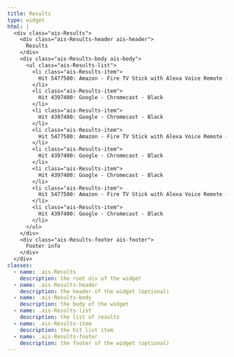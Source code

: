 ```yaml
---
title: Results
type: widget
html: |
  <div class="ais-Results">
    <div class="ais-Results-header ais-header">
      Results
    </div>
    <div class="ais-Results-body ais-body">
      <ul class="ais-Results-list">
        <li class="ais-Results-item">
          Hit 5477500: Amazon - Fire TV Stick with Alexa Voice Remote - Black
        </li>
        <li class="ais-Results-item">
          Hit 4397400: Google - Chromecast - Black
        </li>
        <li class="ais-Results-item">
          Hit 4397400: Google - Chromecast - Black
        </li>
        <li class="ais-Results-item">
          Hit 5477500: Amazon - Fire TV Stick with Alexa Voice Remote - Black
        </li>
        <li class="ais-Results-item">
          Hit 4397400: Google - Chromecast - Black
        </li>
        <li class="ais-Results-item">
          Hit 4397400: Google - Chromecast - Black
        </li>
        <li class="ais-Results-item">
          Hit 5477500: Amazon - Fire TV Stick with Alexa Voice Remote - Black
        </li>
        <li class="ais-Results-item">
          Hit 4397400: Google - Chromecast - Black
        </li>
      </ul>
    </div>
    <div class="ais-Results-footer ais-footer">
      Footer info
    </div>
  </div>
classes:
  - name: .ais-Results
    description: the root div of the widget
  - name: .ais-Results-header
    description: the header of the widget (optional)
  - name: .ais-Results-body
    description: the body of the widget
  - name: .ais-Results-list
    description: the list of results
  - name: .ais-Results-item
    description: the hit list item
  - name: .ais-Results-footer
    description: the footer of the widget (optional)
---
```

